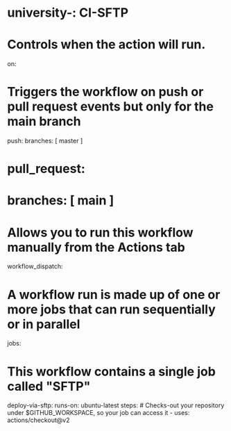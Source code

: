 # university-: CI-SFTP

# Controls when the action will run. 
on:
  # Triggers the workflow on push or pull request events but only for the main branch
  push:
    branches: [ master ]
#  pull_request:
#    branches: [ main ]

  # Allows you to run this workflow manually from the Actions tab
  workflow_dispatch:

# A workflow run is made up of one or more jobs that can run sequentially or in parallel
jobs:
  # This workflow contains a single job called "SFTP"
  deploy-via-sftp:
    runs-on: ubuntu-latest
    steps:
      # Checks-out your repository under $GITHUB_WORKSPACE, so your job can access it
      - uses: actions/checkout@v2
          
